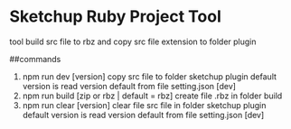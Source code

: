 # Sketchup Ruby Project Tool
tool build src file to rbz and copy src file extension to folder plugin

##commands
1. npm run dev [version]
copy src file to folder sketchup plugin
default version is read version default from file setting.json [dev]
2. npm run build [zip or rbz | default = rbz]
create file .rbz in folder build
3. npm run clear [version]
clear file src file in folder sketchup plugin
default version is read version default from file setting.json [dev]